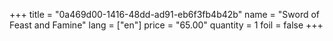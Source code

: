 +++
title = "0a469d00-1416-48dd-ad91-eb6f3fb4b42b"
name = "Sword of Feast and Famine"
lang = ["en"]
price = "65.00"
quantity = 1
foil = false
+++
